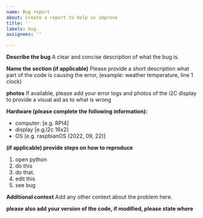 ```yaml
---
name: Bug report
about: Create a report to help us improve
title: ''
labels: bug
assignees: ''

---
```


**Describe the bug**
A clear and concise description of what the bug is.

**Name the section (if applicable)**
Please provide a short description what part of the code is causing the error, (example: weather temperature, line 1 clock)

**photos**
If available, please add your error logs and photos of the i2C display to provide a visual aid as to what is wrong

**Hardware (please complete the following information):**
 - computer: [e.g. RPI4]
 - display [e.g.I2c 16x2]
 - OS [e.g. raspbianOS (2022, 09, 22)]

**(if applicable) provide steps on how to reproduce**
1. open python
2. do this
3. do that.
4. edit this
5. see bug

**Additional context**
Add any other context about the problem here.

**please also add your version of the code, if modified, please state where**
